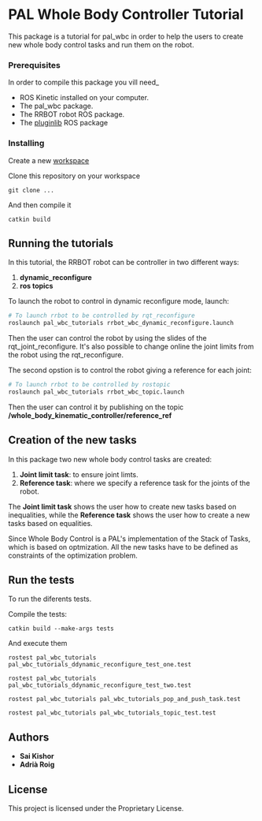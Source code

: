 # PAL Whole Body Controller Tutorial

This package is a tutorial for pal_wbc in order to help the users to create new whole body control tasks and run them on the robot.

### Prerequisites

In order to compile this package you vill need_

* ROS Kinetic installed on your computer.
* The pal_wbc package.
* The RRBOT robot ROS package.
* The [pluginlib](http://wiki.ros.org/pluginlib) ROS package

### Installing

Create a new [workspace](http://wiki.ros.org/catkin/Tutorials/create_a_workspace)

Clone this repository on your workspace

```
git clone ...
```

And then compile it

```
catkin build
```

## Running the tutorials

In this tutorial, the RRBOT robot can be controller in two different ways:

1. **dynamic_reconfigure**
2. **ros topics**

To launch the robot to control in dynamic reconfigure mode, launch:
```bash
# To launch rrbot to be controlled by rqt_reconfigure
roslaunch pal_wbc_tutorials rrbot_wbc_dynamic_reconfigure.launch
```
Then the user can control the robot by using the slides of the rqt_joint_reconfigure. It's also possible to change online the joint limits from the robot using the rqt_reconfigure.

The second opstion is to control the robot giving a reference for each joint:
```bash
# To launch rrbot to be controlled by rostopic
roslaunch pal_wbc_tutorials rrbot_wbc_topic.launch
```
Then the user can control it by publishing on the topic **/whole_body_kinematic_controller/reference_ref**


## Creation of the new tasks

In this package two new whole body control tasks are created:

1. **Joint limit task**: to ensure joint limts.
2. **Reference task**: where we specify a reference task for the joints of the robot.

The **Joint limit task** shows the user how to create new tasks based on inequalities, while the **Reference task** shows the user how to create a new tasks based on equalities.

Since Whole Body Control is a PAL's implementation of the Stack of Tasks, which is based on optmization. All the new tasks have to be defined as constraints of the optimization problem.


## Run the tests

To run the diferents tests.

Compile the tests:

```
catkin build --make-args tests
```

And execute them 

```
rostest pal_wbc_tutorials pal_wbc_tutorials_ddynamic_reconfigure_test_one.test
```
```
rostest pal_wbc_tutorials pal_wbc_tutorials_ddynamic_reconfigure_test_two.test
```
```
rostest pal_wbc_tutorials pal_wbc_tutorials_pop_and_push_task.test
```
```
rostest pal_wbc_tutorials pal_wbc_tutorials_topic_test.test
```

## Authors

* **Sai Kishor**
* **Adrià Roig**

## License

This project is licensed under the Proprietary License.



